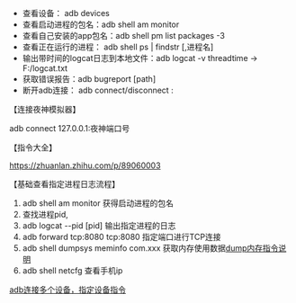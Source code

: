 - 查看设备： adb devices
- 查看启动进程的包名：adb shell am monitor
- 查看自己安装的app包名：adb shell pm list packages -3
- 查看正在运行的进程： adb shell ps | findstr [,进程名]
- 输出带时间的logcat日志到本地文件：adb logcat -v threadtime -> F:/logcat.txt
- 获取错误报告：adb bugreport [path]
- 断开adb连接： adb connect/disconnect <IP>:<port>



【连接夜神模拟器】

adb connect 127.0.0.1:夜神端口号

【指令大全】

https://zhuanlan.zhihu.com/p/89060003



【基础查看指定进程日志流程】

1. adb shell am monitor  获得启动进程的包名
2. 查找进程pid,
3. adb logcat --pid [pid]  输出指定进程的日志
4. adb forward tcp:8080 tcp:8080   指定端口进行TCP连接
5. adb  shell dumpsys meminfo com.xxx   获取内存使用数据[dump内存指令说明](https://blog.csdn.net/jiangguangchao/article/details/85232761)
6. adb shell netcfg 查看手机ip



[adb连接多个设备，指定设备指令](https://blog.csdn.net/gaojinshan/article/details/9455193)


